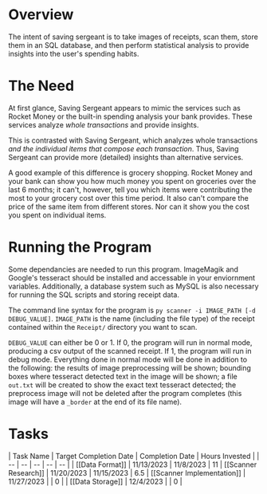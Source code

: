 # Overview
The intent of saving sergeant is to take images of receipts, scan them, store them in an SQL database, and then perform statistical analysis to provide insights into the user's spending habits.

# The Need
At first glance, Saving Sergeant appears to mimic the services such as Rocket Money or the built-in spending analysis your bank provides. These services analyze *whole transactions* and provide insights.

This is contrasted with Saving Sergeant, which analyzes whole transactions *and the individual items that compose each transaction*. Thus, Saving Sergeant can provide more (detailed) insights than alternative services.

A good example of this difference is grocery shopping. Rocket Money and your bank can show you how much money you spent on groceries over the last 6 months; it can't, however, tell you which items were contributing the most to your grocery cost over this time period. It also can't compare the price of the same item from different stores. Nor can it show you the cost you spent on individual items.

# Running the Program
Some dependancies are needed to run this program. ImageMagik and Google's tesseract should be installed and accessable in your enviornment variables. Additionally, a database system such as MySQL is also necessary for running the SQL scripts and storing receipt data.

The command line syntax for the program is `py scanner -i IMAGE_PATH [-d DEBUG_VALUE]`. 
`IMAGE_PATH` is the name (including the file type) of the receipt contained within the `Receipt/` directory you want to scan. 

`DEBUG_VALUE` can either be 0 or 1. 
If 0, the program will run in normal mode, producing a csv output of the scanned receipt.
If 1, the program will run in debug mode. Everything done in normal mode will be done in addition to the following: the results of image preprocessing will be shown; bounding boxes where tesseract detected text in the image will be shown; a file `out.txt` will be created to show the exact text tesseract detected; the preprocess image will not be deleted after the program completes (this image will have a `_border` at the end of its file name). 

# Tasks 

| Task Name | Target Completion Date | Completion Date | Hours Invested |
| -- | -- | -- | -- | -- |
| [[Data Format]] | 11/13/2023 | 11/8/2023 | 11
| [[Scanner Research]] | 11/20/2023 | 11/15/2023  | 6.5
| [[Scanner Implementation]] | 11/27/2023 | | 0 |
| [[Data Storage]] | 12/4/2023 |  | 0 |
